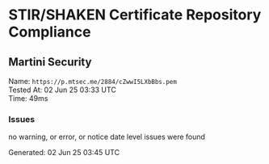 # STIR/SHAKEN Certificate Repository Compliance

## Martini Security

Name: `https://p.mtsec.me/2884/cZwwI5LXbBbs.pem`\
Tested At: 02 Jun 25 03:33 UTC\
Time: 49ms

### Issues

no warning, or error, or notice date level issues were found

Generated: 02 Jun 25 03:45 UTC